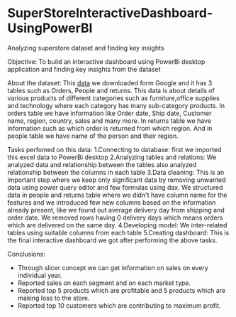 # SuperStoreInteractiveDashboard-UsingPowerBI
Analyzing superstore dataset and finding key insights

Objective: To build an interactive dashboard using PowerBi desktop application and finding key insights from the dataset

About the dataset:
This [data]() we downloaded form Google and it has 3 tables such as Orders, People and returns. This data is about details of various products of different categories such as furniture,office supplies and technology where each category has many sub-category products. In orders table we have information like Order date, Ship date, Customer name, region, country, sales and many more. In returns table we have information such as which order is returned from which region. And in people table we have name of the person and their region.

Tasks perfomed on this data:
1.Connecting to database: first we imported this excel data to PowerBi desktop
2.Analyzing tables and relations: We analyzed data and relationship between the tables also analyzed relationship between the columns in each table
3.Data cleaning: This is an important step where we keep only significant data by removing unwanted data using power query editor and few formulas using dax. We structured data in people and returns table where we didn't have column name for the features and we introduced few new columns based on the information already present, like we found out average delivery day from shipping and order date. We removed rows having 0 delivery days which means orders which are delivered on the same day.
4.Developing model: We inter-related tables using suitable columns from each table
5.Creating dashboard: This is the final interactive dashboard we got after performing the above tasks.


Conclusions:
- Through slicer concept we can get information on sales on every individual year.
- Reported sales on each segment and on each market type.
- Reported top 5 products which are profitable and 5 products which are making loss to the store.
- Reported top 10 customers which are contributing to maximum profit.
